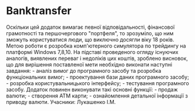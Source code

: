 # Banktransfer
Оскільки цей додаток вимагає певної відповідальності, фінансової грамотності та першочергового "портфеля", то зрозуміло, що ним зможуть користуватися люди, що виключно досягли віку 18 років.
Метою роботи є розробка комп'ютерного симулятора по трейдингу на платформі Windows 7,8,10. На підставі проведеного огляду існуючих аналогів, виявлених переваг і недоліків цих коштів, зроблено висновок, що для вирішення поставленої мети необхідно виконати наступні завдання: - аналіз вимог до програмного засобу та розробка функціональних вимог; - проектування бази даних програмного засобу; - розробка користувальницького інтерфейсу; - тестування програмного засобу. Додаток повинен виконувати такі основні функції: - продаж валюти; - створення ATM карти; - ознайомлення детальної інформації з приводу валюти.
Учасники: Лукашенко І.М.
